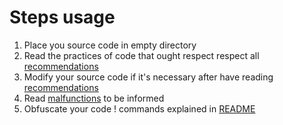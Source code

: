 # Steps usage

1) Place you source code in empty directory
2) Read the practices of code that ought respect respect all [recommendations](recommendations/python_code_recommendations.md)
3) Modify your source code if it's necessary after have reading [recommendations](docs/recommendations/python_code_recommendations.md)
4) Read [malfunctions](docs/malfunctions/python_code_malfunctions.md) to be informed
5) Obfuscate your code ! commands explained in [README](Intensio-Obfuscator/README.md)
